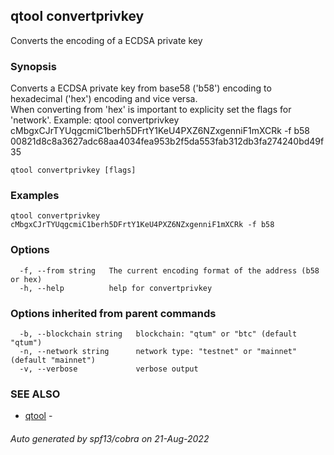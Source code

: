 ## qtool convertprivkey

Converts the encoding of a ECDSA private key

### Synopsis

Converts a ECDSA private key from base58 ('b58') encoding to hexadecimal ('hex') encoding and vice versa.	
When converting from 'hex' is important to explicity set the flags for 'network'.
Example:
qtool convertprivkey   cMbgxCJrTYUqgcmiC1berh5DFrtY1KeU4PXZ6NZxgenniF1mXCRk -f b58
00821d8c8a3627adc68aa4034fea953b2f5da553fab312db3fa274240bd49f35


```
qtool convertprivkey [flags]
```

### Examples

```
qtool convertprivkey cMbgxCJrTYUqgcmiC1berh5DFrtY1KeU4PXZ6NZxgenniF1mXCRk -f b58
```

### Options

```
  -f, --from string   The current encoding format of the address (b58 or hex)
  -h, --help          help for convertprivkey
```

### Options inherited from parent commands

```
  -b, --blockchain string   blockchain: "qtum" or "btc" (default "qtum")
  -n, --network string      network type: "testnet" or "mainnet" (default "mainnet")
  -v, --verbose             verbose output
```

### SEE ALSO

* [qtool](qtool.md)	 - 

###### Auto generated by spf13/cobra on 21-Aug-2022
